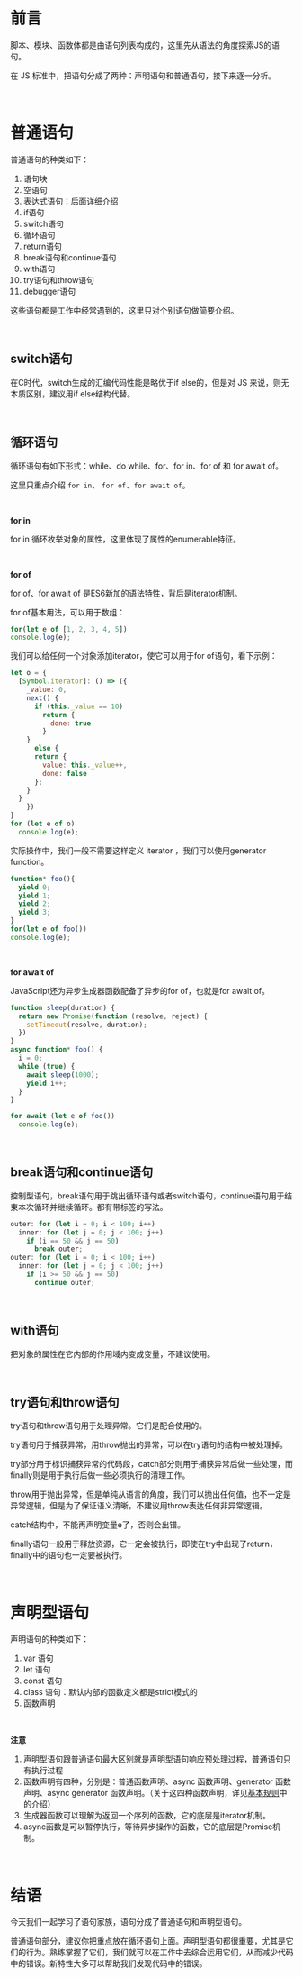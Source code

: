 # 前言

脚本、模块、函数体都是由语句列表构成的，这里先从语法的角度探索JS的语句。

在 JS 标准中，把语句分成了两种：声明语句和普通语句，接下来逐一分析。

<br/>

# 普通语句

普通语句的种类如下：

1. 语句块
2. 空语句
3. 表达式语句：后面详细介绍
4. if语句
5. switch语句
6. 循环语句
7. return语句
8. break语句和continue语句
9. with语句
10. try语句和throw语句
11. debugger语句

这些语句都是工作中经常遇到的，这里只对个别语句做简要介绍。

<br/>

## switch语句

在C时代，switch生成的汇编代码性能是略优于if else的，但是对 JS 来说，则无本质区别，建议用if else结构代替。

<br/>

## 循环语句

循环语句有如下形式：while、do while、for、for in、for of 和 for await of。

这里只重点介绍 `for in`、 `for of`、`for await of`。

<br/>

**for in**

for in 循环枚举对象的属性，这里体现了属性的enumerable特征。

<br/>

**for of**

for of、for await of 是ES6新加的语法特性，背后是iterator机制。

for of基本用法，可以用于数组：

```js
for(let e of [1, 2, 3, 4, 5])
console.log(e);
```

我们可以给任何一个对象添加iterator，使它可以用于for of语句，看下示例：

```js
let o = {
  [Symbol.iterator]: () => ({
    _value: 0,
    next() {
      if (this._value == 10)
        return {
          done: true
        }
    }
      else {
      return {
        value: this._value++,
        done: false
      };
    }
  }
	})
}
for (let e of o)
  console.log(e);
```

实际操作中，我们一般不需要这样定义 iterator ，我们可以使用generator function。

```js
function* foo(){
  yield 0;
  yield 1;
  yield 2;
  yield 3;
}
for(let e of foo())
console.log(e);
```

<br/>

**for await of**

JavaScript还为异步生成器函数配备了异步的for of，也就是for await of。

```js
function sleep(duration) {
  return new Promise(function (resolve, reject) {
    setTimeout(resolve, duration);
  })
}
async function* foo() {
  i = 0;
  while (true) {
    await sleep(1000);
    yield i++;
  }
}

for await (let e of foo())
  console.log(e);
```

<br/>

## break语句和continue语句

控制型语句，break语句用于跳出循环语句或者switch语句，continue语句用于结束本次循环并继续循环。都有带标签的写法。

```js
outer: for (let i = 0; i < 100; i++)
  inner: for (let j = 0; j < 100; j++)
    if (i == 50 && j == 50)
      break outer;
outer: for (let i = 0; i < 100; i++)
  inner: for (let j = 0; j < 100; j++)
    if (i >= 50 && j == 50)
      continue outer;
```

<br/>

## with语句

把对象的属性在它内部的作用域内变成变量，不建议使用。

<br/>

## try语句和throw语句

try语句和throw语句用于处理异常。它们是配合使用的。

try语句用于捕获异常，用throw抛出的异常，可以在try语句的结构中被处理掉。

try部分用于标识捕获异常的代码段，catch部分则用于捕获异常后做一些处理，而finally则是用于执行后做一些必须执行的清理工作。

throw用于抛出异常，但是单纯从语言的角度，我们可以抛出任何值，也不一定是异常逻辑，但是为了保证语义清晰，不建议用throw表达任何非异常逻辑。

catch结构中，不能再声明变量e了，否则会出错。

finally语句一般用于释放资源，它一定会被执行，即使在try中出现了return，finally中的语句也一定要被执行。

<br/>

# 声明型语句

声明语句的种类如下：

1. var 语句
2. let 语句
3. const 语句
4. class 语句：默认内部的函数定义都是strict模式的
5. 函数声明

<br/>

**注意**

1. 声明型语句跟普通语句最大区别就是声明型语句响应预处理过程，普通语句只有执行过程
2. 函数声明有四种，分别是：普通函数声明、async 函数声明、generator 函数声明、async generator 函数声明。（关于这四种函数声明，详见[基本规则](https://github.com/jiangxia/FE-Knowledge/blob/master/posts/0-JavaScript/%E5%9F%BA%E6%9C%AC%E8%A7%84%E5%88%99.md#%E5%87%BD%E6%95%B0%E4%BD%93)中的介绍）
3. 生成器函数可以理解为返回一个序列的函数，它的底层是iterator机制。
4. async函数是可以暂停执行，等待异步操作的函数，它的底层是Promise机制。

<br/>

# 结语

今天我们一起学习了语句家族，语句分成了普通语句和声明型语句。

普通语句部分，建议你把重点放在循环语句上面。声明型语句都很重要，尤其是它们的行为。熟练掌握了它们，我们就可以在工作中去综合运用它们，从而减少代码中的错误。新特性大多可以帮助我们发现代码中的错误。